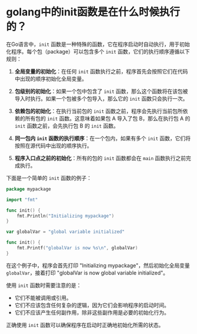 # golang中的init函数是在什么时候执行的？



在Go语言中，`init` 函数是一种特殊的函数，它在程序启动时自动执行，用于初始化程序。每个包（package）可以包含多个 `init` 函数，它们的执行顺序遵循以下规则：

1. **全局变量的初始化**：在任何 `init` 函数执行之前，程序首先会按照它们在代码中出现的顺序初始化全局变量。

2. **包级别的初始化**：如果一个包中包含了 `init` 函数，那么这个函数将在该包被导入时执行。如果一个包被多个包导入，那么它的 `init` 函数只会执行一次。

3. **依赖包的初始化**：在执行当前包的 `init` 函数之前，程序会先执行当前包所依赖的所有包的 `init` 函数。这意味着如果包 A 导入了包 B，那么在执行包 A 的 `init` 函数之前，会先执行包 B 的 `init` 函数。

4. **同一包内 `init` 函数的执行顺序**：在一个包内，如果有多个 `init` 函数，它们将按照在源代码中出现的顺序执行。

5. **程序入口点之前的初始化**：所有的包的 `init` 函数都会在 `main` 函数执行之前完成执行。

下面是一个简单的 `init` 函数的例子：

```go
package mypackage

import "fmt"

func init() {
    fmt.Println("Initializing mypackage")
}

var globalVar = "global variable initialized"

func init() {
    fmt.Printf("globalVar is now %s\n", globalVar)
}
```

在这个例子中，程序会首先打印 "Initializing mypackage"，然后初始化全局变量 `globalVar`，接着打印 "globalVar is now global variable initialized"。

使用 `init` 函数时需要注意的是：

- 它们不能被调用或引用。
- 它们不应该包含任何复杂的逻辑，因为它们会影响程序的启动时间。
- 它们不应该产生任何副作用，除非这些副作用是必要的初始化行为。

正确使用 `init` 函数可以确保程序在启动时正确地初始化所需的状态。